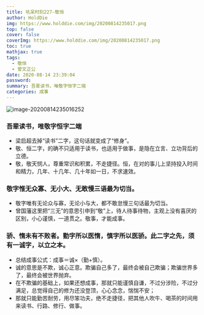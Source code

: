 ```yaml
---
title: 吼呆时刻227-敬恒
author: HoldDie
img: https://www.holddie.com/img/20200814235017.png
top: false
cover: false
coverImg: https://www.holddie.com/img/20200814235017.png
toc: true
mathjax: true
tags:
  - 敬恒
  - 曾文正公
date: 2020-08-14 23:39:04
password:
summary: 吾辈读书，唯敬字恒字二端
categories: 成事
---
```


![image-20200814235016252](https://www.holddie.com/img/20200814235017.png)

### 吾辈读书，唯敬字恒字二端

- 梁启超去掉“读书”二字，这句话就变成了“修身”。
- 敬、恒二字，的确不只适用于读书，也适用于做事，是隐在立言、立功背后的立德。
- 敬，敬天悯人，尊重常识和积累，不走捷径。恒，在对的事儿上坚持投入时间和精力，几年、十几年、几十年如一日，不求速效。

### 敬字惟无众寡、无小大、无敢慢三语最为切当。

- 敬字唯有无论众与寡，无论小与大，都不敢怠慢三句话最为切当。
- 曾国藩这里把“三无”的意思引申到“敬”上，待人待事待物，主观上没有喜厌的区别，小心谨慎，一道贯之。敬事，才能成事。

### 骄、惰未有不败者。勤字所以医惰，慎字所以医骄。此二字之先，须有一诚字，以立之本。

- 总结成事公式：成事＝诚×（勤+慎）。
- 诚的意思是不欺，诚心正意。欺骗自己多了，最终会被自己欺骗；欺骗世界多了，最终会被世界抛弃。
- 在不欺骗的基础上，如果还想成事，那就只能谨慎自谦，不过分涉险，不过分满足，总觉得自己的修为还没登顶，心心念念，惴惴不安；
- 那就只能勤苦耐劳，用尽笨功夫，绝不走捷径，把其他人吹牛、喝茶的时间用来读书、行路、修行、做事。

